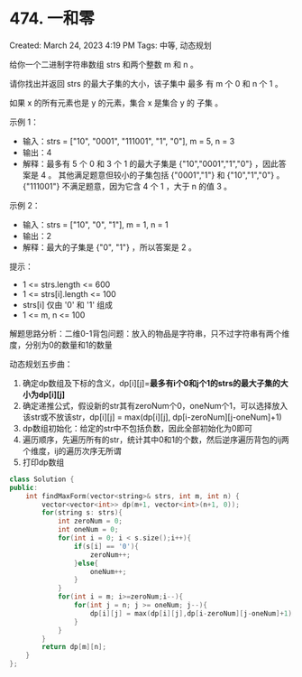 # 474. 一和零

Created: March 24, 2023 4:19 PM
Tags: 中等, 动态规划

给你一个二进制字符串数组 strs 和两个整数 m 和 n 。

请你找出并返回 strs 的最大子集的大小，该子集中 最多 有 m 个 0 和 n 个 1 。

如果 x 的所有元素也是 y 的元素，集合 x 是集合 y 的 子集 。

示例 1：

- 输入：strs = ["10", "0001", "111001", "1", "0"], m = 5, n = 3
- 输出：4
- 解释：最多有 5 个 0 和 3 个 1 的最大子集是 {"10","0001","1","0"} ，因此答案是 4 。 其他满足题意但较小的子集包括 {"0001","1"} 和 {"10","1","0"} 。{"111001"} 不满足题意，因为它含 4 个 1 ，大于 n 的值 3 。

示例 2：

- 输入：strs = ["10", "0", "1"], m = 1, n = 1
- 输出：2
- 解释：最大的子集是 {"0", "1"} ，所以答案是 2 。

提示：

- 1 <= strs.length <= 600
- 1 <= strs[i].length <= 100
- strs[i] 仅由 '0' 和 '1' 组成
- 1 <= m, n <= 100

解题思路分析：二维0-1背包问题：放入的物品是字符串，只不过字符串有两个维度，分别为0的数量和1的数量

动态规划五步曲：

1. 确定dp数组及下标的含义，dp[i][j]=**最多有i个0和j个1的strs的最大子集的大小为dp[i][j]**
2. 确定递推公式，假设新的str其有zeroNum个0，oneNum个1，可以选择放入该str或不放该str，dp[i][j] = max(dp[i][j], dp[i-zeroNum][j-oneNum]+1)
3. dp数组初始化：给定的str中不包括负数，因此全部初始化为0即可
4. 遍历顺序，先遍历所有的str，统计其中0和1的个数，然后逆序遍历背包的ij两个维度，ij的遍历次序无所谓
5. 打印dp数组

```cpp
class Solution {
public:
    int findMaxForm(vector<string>& strs, int m, int n) {
        vector<vector<int>> dp(m+1, vector<int>(n+1, 0));
        for(string s: strs){
            int zeroNum = 0;
            int oneNum = 0;
            for(int i = 0; i < s.size();i++){
                if(s[i] == '0'){
                    zeroNum++;
                }else{
                    oneNum++;
                }
            }
            for(int i = m; i>=zeroNum;i--){
                for(int j = n; j >= oneNum; j--){
                    dp[i][j] = max(dp[i][j],dp[i-zeroNum][j-oneNum]+1);
                }
            }
        }
        return dp[m][n];
    }
};
```